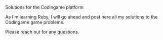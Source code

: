 Solutions for the Codingame platform

As I'm learning Ruby, I will go ahead and post here all my solutions to the Codingame game problems.

Please reach out for any questions.
